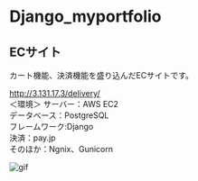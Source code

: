 # Django_myportfolio

## ECサイト
カート機能、決済機能を盛り込んだECサイトです。  
  
http://3.131.17.3/delivery/  
＜環境＞
サーバー：AWS EC2  
データベース：PostgreSQL  
フレームワーク:Django  
決済：pay.jp  
そのほか：Ngnix、Gunicorn

![gif](https://user-images.githubusercontent.com/20613753/90307671-6c25a300-df13-11ea-8373-62c842f2389f.gif)
